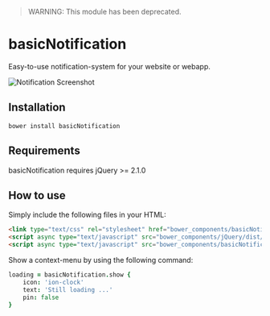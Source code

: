 > WARNING: This module has been deprecated.

# basicNotification

Easy-to-use notification-system for your website or webapp.

![Notification Screenshot](http://l.electerious.com/uploads/big/0721157332ff59313b7601382036a20b.png)

## Installation

	bower install basicNotification
	
## Requirements

basicNotification requires jQuery >= 2.1.0
	
## How to use

Simply include the following files in your HTML:

```html
<link type="text/css" rel="stylesheet" href="bower_components/basicNotification/dist/basicNotification.min.css">
<script async type="text/javascript" src="bower_components/jQuery/dist/jquery.min.js"></script>
<script async type="text/javascript" src="bower_components/basicNotification/dist/basicNotification.min.js"></script>
```

Show a context-menu by using the following command:

```coffee
loading = basicNotification.show {
	icon: 'ion-clock'
	text: 'Still loading ...'
	pin: false
}
```
